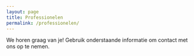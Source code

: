 ```yaml
---
layout: page
title: Professionelen
permalink: /professionelen/
---
```


We horen graag van je! Gebruik onderstaande informatie om contact met ons op te nemen.